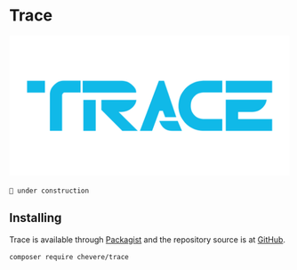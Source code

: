 # Trace

![Trace](../src/packages/trace/trace-logo.svg)

`🚧 under construction`

## Installing

Trace is available through [Packagist](https://packagist.org/packages/chevere/trace) and the repository source is at [GitHub](https://github.com/chevere/trace).

```sh
composer require chevere/trace
```
